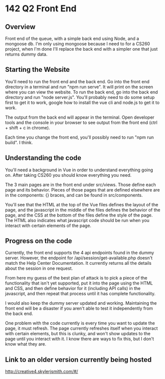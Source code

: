 # 142 Q2 Front End

## Overview
Front end of the queue, with a simple back end using Node, and a mongoose db. I'm only using mongoose because I need to for a CS260 project, when I'm done I'll replace the back end with a simpler one that just returns dummy data.

## Starting the Website
You'll need to run the front end and the back end. Go into the front end directory in a terminal and run "npm run serve". It will print on the screen where you can view the website. To run the back end, go into the back end directory and run "node server.js". You'll probably need to do some setup first to get it to work, google how to install the vue cli and node.js to get it to work.

The output from the back end will appear in the terminal. Open developer tools and the console in your browser to see output from the front end (ctrl + shift + c in chrome).

Each time you change the front end, you'll possibly need to run "npm run build". I think.

## Understanding the code
You'll need a background in Vue in order to understand everything going on. After taking CS260 you should know everything you need.

The 3 main pages are in the front end under src/views. Those define each page and its behavior. Pieces of those pages that are defined elsewhere are in the components: {} braces, and can be found in src/components.

You'll see that the HTML at the top of the Vue files defines the layout of the page, and the javascript in the middle of the files defines the behavior of the page, and the CSS at the bottom of the files define the style of the page. The HTML also indicates what javascript code should be run when you interact with certain elements of the page.

## Progress on the code
Currently, the front end supports the 4 api endpoints found in the dummy server. However, the endpoint for /api/session/get-available.php doesn't match the Help Center Documentation. It currently returns all the details about the session in one request.

From here my guess of the best plan of attack is to pick a piece of the functionality that isn't yet supported, put it into the page using the HTML and CSS, and then define behavior for it (including API calls) in the javascript, and then repeat that process until it has complete functionality.

I would also keep the dummy server updated and working. Maintaining the front end will be a disaster if you aren't able to test it independently from the back end.

One problem with the code currently is every time you want to update the page, it must refresh. The page currently refreshes itself when you interact with certain elements, but this is clunky, and won't show updates to the page until you interact with it. I know there are ways to fix this, but I don't know what they are.

## Link to an older version currently being hosted
http://creative4.skylerjsmith.com/#/
